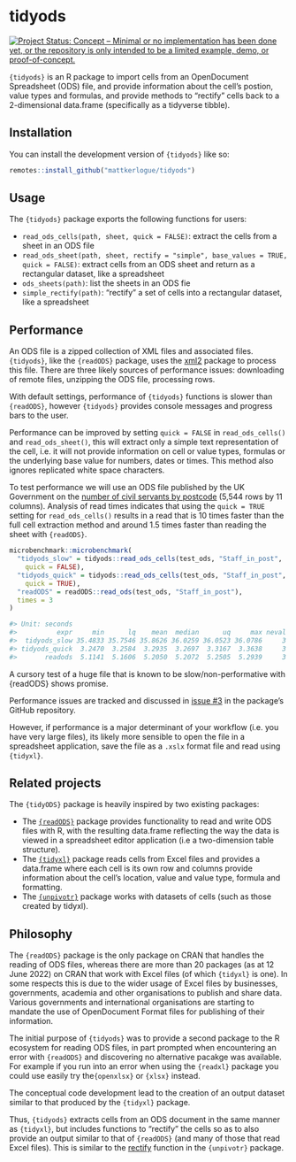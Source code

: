 
<!-- README.md is generated from README.Rmd. Please edit that file -->

# tidyods

<!-- badges: start -->

[![Project Status: Concept – Minimal or no implementation has been done
yet, or the repository is only intended to be a limited example, demo,
or
proof-of-concept.](https://www.repostatus.org/badges/latest/concept.svg)](https://www.repostatus.org/#concept)
<!-- badges: end -->

`{tidyods}` is an R package to import cells from an OpenDocument
Spreadsheet (ODS) file, and provide information about the cell’s
postion, value types and formulas, and provide methods to “rectify”
cells back to a 2-dimensional data.frame (specifically as a tidyverse
tibble).

## Installation

You can install the development version of `{tidyods}` like so:

``` r
remotes::install_github("mattkerlogue/tidyods")
```

## Usage

The `{tidyods}` package exports the following functions for users:

-   `read_ods_cells(path, sheet, quick = FALSE)`: extract the cells from
    a sheet in an ODS file
-   `read_ods_sheet(path, sheet, rectify = "simple", base_values = TRUE, quick = FALSE)`:
    extract cells from an ODS sheet and return as a rectangular dataset,
    like a spreadsheet
-   `ods_sheets(path)`: list the sheets in an ODS fie
-   `simple_rectify(path)`: “rectify” a set of cells into a rectangular
    dataset, like a spreadsheet

## Performance

An ODS file is a zipped collection of XML files and associated files.
`{tidyods}`, like the `{readODS}` package, uses the
[xml2](https://xml2.r-lib.org) package to process this file. There are
three likely sources of performance issues: downloading of remote files,
unzipping the ODS file, processing rows.

With default settings, performance of `{tidyods}` functions is slower
than `{readODS}`, however `{tidyods}` provides console messages and
progress bars to the user.

Performance can be improved by setting `quick = FALSE` in
`read_ods_cells()` and `read_ods_sheet()`, this will extract only a
simple text representation of the cell, i.e. it will not provide
information on cell or value types, formulas or the underlying base
value for numbers, dates or times. This method also ignores replicated
white space characters.

To test performance we will use an ODS file published by the UK
Government on the [number of civil servants by
postcode](https://www.gov.uk/government/statistics/number-of-civil-servants-by-postcode-department-responsibility-level-and-leaving-cause-2021)
(5,544 rows by 11 columns). Analysis of read times indicates that using
the `quick = TRUE` setting for `read_ods_cells()` results in a read that
is 10 times faster than the full cell extraction method and around 1.5
times faster than reading the sheet with `{readODS}`.

``` r
microbenchmark::microbenchmark(
  "tidyods_slow" = tidyods::read_ods_cells(test_ods, "Staff_in_post", 
    quick = FALSE),
  "tidyods_quick" = tidyods::read_ods_cells(test_ods, "Staff_in_post", 
    quick = TRUE),
  "readODS" = readODS::read_ods(test_ods, "Staff_in_post"),
  times = 3
)

#> Unit: seconds
#>          expr     min      lq    mean  median      uq     max neval
#>  tidyods_slow 35.4833 35.7546 35.8626 36.0259 36.0523 36.0786     3
#> tidyods_quick  3.2470  3.2584  3.2935  3.2697  3.3167  3.3638     3
#>       readods  5.1141  5.1606  5.2050  5.2072  5.2505  5.2939     3
```

A cursory test of a huge file that is known to be slow/non-performative
with {readODS} shows promise.

Performance issues are tracked and discussed in [issue
\#3](https://github.com/mattkerlogue/tidyods/issues/3) in the package’s
GitHub repository.

However, if performance is a major determinant of your workflow
(i.e. you have very large files), its likely more sensible to open the
file in a spreadsheet application, save the file as a `.xslx` format
file and read using `{tidyxl}`.

## Related projects

The `{tidyODS}` package is heavily inspired by two existing packages:

-   The [`{readODS}`](https://github.com/chainsawriot/readODS) package
    provides functionality to read and write ODS files with R, with the
    resulting data.frame reflecting the way the data is viewed in a
    spreadsheet editor application (i.e a two-dimension table
    structure).
-   The [`{tidyxl}`](https://nacnudus.github.io/tidyxl/) package reads
    cells from Excel files and provides a data.frame where each cell is
    its own row and columns provide information about the cell’s
    location, value and value type, formula and formatting.
-   The [`{unpivotr}`](https://nacnudus.github.io/unpivotr/) package
    works with datasets of cells (such as those created by tidyxl).

## Philosophy

The `{readODS}` package is the only package on CRAN that handles the
reading of ODS files, whereas there are more than 20 packages (as at 12
June 2022) on CRAN that work with Excel files (of which `{tidyxl}` is
one). In some respects this is due to the wider usage of Excel files by
businesses, governments, academia and other organisations to publish and
share data. Various governments and international organisations are
starting to mandate the use of OpenDocument Format files for publishing
of their information.

The initial purpose of `{tidyods}` was to provide a second package to
the R ecosystem for reading ODS files, in part prompted when
encountering an error with `{readODS}` and discovering no alternative
pacakge was available. For example if you run into an error when using
the `{readxl}` package you could use easily try the`{openxlsx}` or
`{xlsx}` instead.

The conceptual code development lead to the creation of an output
dataset similar to that produced by the `{tidyxl}` package.

Thus, `{tidyods}` extracts cells from an ODS document in the same manner
as `{tidyxl}`, but includes functions to “rectify” the cells so as to
also provide an output similar to that of `{readODS}` (and many of those
that read Excel files). This is similar to the
[rectify](https://nacnudus.github.io/unpivotr/reference/rectify.html)
function in the `{unpivotr}` package.
